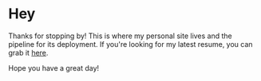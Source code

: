 # Hey

Thanks for stopping by! This is where my personal site lives and the pipeline for its deployment. If you're looking for my latest resume, you can grab it [here](https://github.com/rickdgray/rickdgray.github.io/releases/latest/download/resume.pdf).

Hope you have a great day!